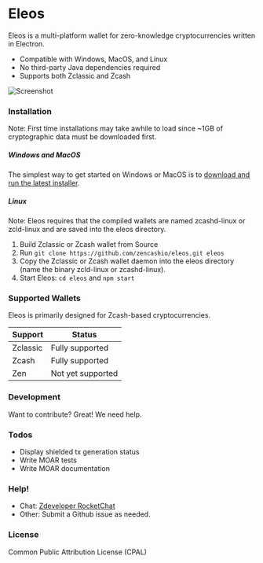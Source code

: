 # Eleos

Eleos is a multi-platform wallet for zero-knowledge cryptocurrencies written in Electron. 

  - Compatible with Windows, MacOS, and Linux
  - No third-party Java dependencies required
  - Supports both Zclassic and Zcash

![Screenshot](https://i.imgur.com/zHn4Hx8.png)

### Installation
Note: First time installations may take awhile to load since ~1GB of cryptographic data must be downloaded first.
##### Windows and MacOS
The simplest way to get started on Windows or MacOS is to [download and run the latest installer](https://github.com/zencashio/eleos/releases).

##### Linux
Note: Eleos requires that the compiled wallets are named zcashd-linux or zcld-linux and are saved into the eleos directory.
  1. Build Zclassic or Zcash wallet from Source
  2. Run `git clone https://github.com/zencashio/eleos.git eleos`
  3. Copy the Zclassic or Zcash wallet daemon into the eleos directory (name the binary zcld-linux or zcashd-linux).
  4. Start Eleos: `cd eleos` and `npm start`


### Supported Wallets

Eleos is primarily designed for Zcash-based cryptocurrencies.

| Support | Status |
| ------ | ------ |
| Zclassic | Fully supported |
| Zcash | Fully supported |
| Zen | Not yet supported |


### Development

Want to contribute? Great! We need help.


### Todos

 - Display shielded tx generation status
 - Write MOAR tests
 - Write MOAR documentation

### Help!
  - Chat: [Zdeveloper RocketChat](https://rocketchat.zdeveloper.org)
  - Other: Submit a Github issue as needed.

### License
Common Public Attribution License (CPAL)
